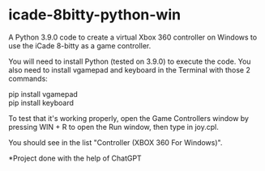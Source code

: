 # icade-8bitty-python-win
A Python 3.9.0 code to create a virtual Xbox 360 controller on Windows to use the iCade 8-bitty as a game controller.

You will need to install Python (tested on 3.9.0) to execute the code. You also need to install vgamepad and keyboard in the Terminal with those 2 commands:

pip install vgamepad<br>
pip install keyboard

To test that it's working properly, open the Game Controllers window by pressing WIN + R to open the Run window, then type in joy.cpl.

You should see in the list "Controller (XBOX 360 For Windows)".

*Project done with the help of ChatGPT
